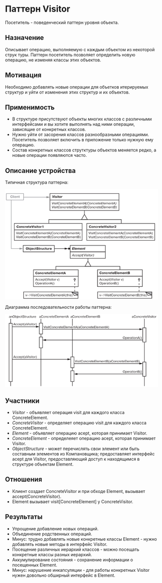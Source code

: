 # Паттерн Visitor

Посетитель - поведенческий паттерн уровня объекта.

## Назначение

Описывает операцию, выполняемую с каждым объектом из некоторой струк  туры. Паттерн посетитель позволяет определить новую операцию, не изменяя  классы этих объектов.

## Мотивация

Необходимо добавлять новые операции для объетков итерируемых структур и уйти от изменения этих структур и их объектов.

## Применимость

* В структуре присутствуют объекты многих классов с различными интерфейсами и вы хотите выполнять над ними операции, зависящие от конкретных  классов.
* Нужно уйти от засорения классов разнообразными операциями. Посетитель позволяет включить в приложение только нужную ему операцию.
* Состав конкретных классов струтктуры объектов меняется редко, а новые операции появляются часто.

## Описание устройства

Типичная структура паттерна:

![1734959264955](images/desrciption/1734959264955.png)

Диаграмма последовательности работы паттерна:

![1734961807643](images/desrciption/1734961807643.png)

## Участники

* *Visitor* - объявляет операция visit для каждого класса ConcreteElement.
* *ConcreteVisitor* - определяет операцию visit для каждого класса ConcreteElement.
* *Element* - объявляет операцию acept, которая принимает Visitor.
* *ConcreteElement* - определеяет операцию acept, которая принимает Visitor.
* *ObjectStructure* - может перечислять свои элемент или быть составным элементов из Компановщика; предоставляет интерфейс acept для Visitor, предоставляющий доступ к находящимся в структуре объектам Element.

## Отношения

* Клиент создает ConcreteVisitor и при обходе Element, вызывает accept(ConcreteVisitor).
* Element вызывает visit[ConcreteElement] у ConcreteVisitor.

## Результаты

* Упрощение добавление новых операций.
* Объединение родственных операций.
* Минус: трудно добавлять новые конкретные классы Element - нужно добавлять новые методы в интерфейс Visitor.
* Посещение различных иерархий классов - можно посещать конкретные классы разных иерархий.
* Аккумулирование состояния - сохранение информации о посещенных Element.
* Минус: нарушение инкапсуляции - для работы конкретных Visitor нужен довольно обширный интерфейс в Element.
